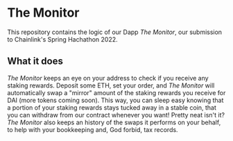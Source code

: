 # The Monitor

This repository contains the logic of our Dapp *The Monitor*, our submission to Chainlink's Spring Hachathon 2022.

## What it does

*The Monitor* keeps an eye on your address to check if you receive any staking rewards. Deposit some ETH, set your order, and *The Monitor* will automatically swap a "mirror" amount of the staking rewards you receive for DAI (more tokens coming soon). This way, you can sleep easy knowing that a portion of your staking rewards stays tucked away in a stable coin, that you can withdraw from our contract whenever you want! Pretty neat isn't it?*The Monitor* also keeps an history of the swaps it performs on your behalf, to help with your bookkeeping and, God forbid, tax records.

